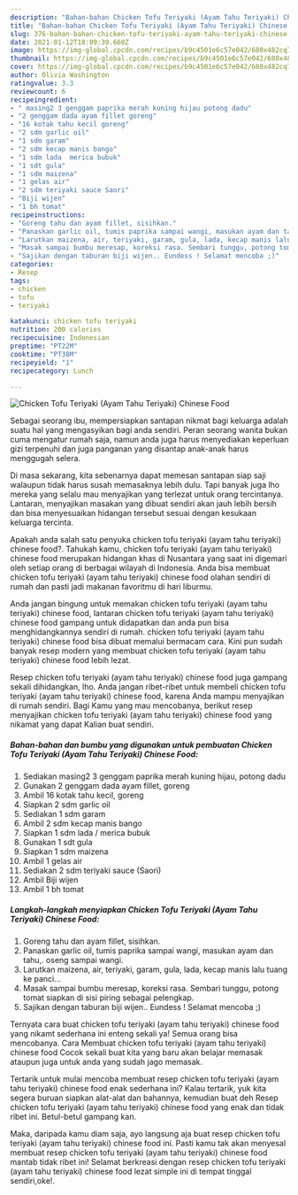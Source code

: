 ```yaml
---
description: "Bahan-bahan Chicken Tofu Teriyaki (Ayam Tahu Teriyaki) Chinese Food yang enak dan Mudah Dibuat"
title: "Bahan-bahan Chicken Tofu Teriyaki (Ayam Tahu Teriyaki) Chinese Food yang enak dan Mudah Dibuat"
slug: 376-bahan-bahan-chicken-tofu-teriyaki-ayam-tahu-teriyaki-chinese-food-yang-enak-dan-mudah-dibuat
date: 2021-01-12T18:09:39.660Z
image: https://img-global.cpcdn.com/recipes/b9c4501e6c57e042/680x482cq70/chicken-tofu-teriyaki-ayam-tahu-teriyaki-chinese-food-foto-resep-utama.jpg
thumbnail: https://img-global.cpcdn.com/recipes/b9c4501e6c57e042/680x482cq70/chicken-tofu-teriyaki-ayam-tahu-teriyaki-chinese-food-foto-resep-utama.jpg
cover: https://img-global.cpcdn.com/recipes/b9c4501e6c57e042/680x482cq70/chicken-tofu-teriyaki-ayam-tahu-teriyaki-chinese-food-foto-resep-utama.jpg
author: Olivia Washington
ratingvalue: 3.3
reviewcount: 6
recipeingredient:
- " masing2 3 genggam paprika merah kuning hijau potong dadu"
- "2 genggam dada ayam fillet goreng"
- "16 kotak tahu kecil goreng"
- "2 sdm garlic oil"
- "1 sdm garam"
- "2 sdm kecap manis bango"
- "1 sdm lada  merica bubuk"
- "1 sdt gula"
- "1 sdm maizena"
- "1 gelas air"
- "2 sdm teriyaki sauce Saori"
- "Biji wijen"
- "1 bh tomat"
recipeinstructions:
- "Goreng tahu dan ayam fillet, sisihkan."
- "Panaskan garlic oil, tumis paprika sampai wangi, masukan ayam dan tahu,. oseng sampai wangi."
- "Larutkan maizena, air, teriyaki, garam, gula, lada, kecap manis lalu tuang ke panci..."
- "Masak sampai bumbu meresap, koreksi rasa. Sembari tunggu, potong tomat siapkan di sisi piring sebagai pelengkap."
- "Sajikan dengan taburan biji wijen.. Eundess ! Selamat mencoba ;)"
categories:
- Resep
tags:
- chicken
- tofu
- teriyaki

katakunci: chicken tofu teriyaki 
nutrition: 200 calories
recipecuisine: Indonesian
preptime: "PT22M"
cooktime: "PT38M"
recipeyield: "1"
recipecategory: Lunch

---
```



![Chicken Tofu Teriyaki (Ayam Tahu Teriyaki) Chinese Food](https://img-global.cpcdn.com/recipes/b9c4501e6c57e042/680x482cq70/chicken-tofu-teriyaki-ayam-tahu-teriyaki-chinese-food-foto-resep-utama.jpg)

Sebagai seorang ibu, mempersiapkan santapan nikmat bagi keluarga adalah suatu hal yang mengasyikan bagi anda sendiri. Peran seorang  wanita bukan cuma mengatur rumah saja, namun anda juga harus menyediakan keperluan gizi terpenuhi dan juga panganan yang disantap anak-anak harus menggugah selera.

Di masa  sekarang, kita sebenarnya dapat memesan santapan siap saji walaupun tidak harus susah memasaknya lebih dulu. Tapi banyak juga lho mereka yang selalu mau menyajikan yang terlezat untuk orang tercintanya. Lantaran, menyajikan masakan yang dibuat sendiri akan jauh lebih bersih dan bisa menyesuaikan hidangan tersebut sesuai dengan kesukaan keluarga tercinta. 



Apakah anda salah satu penyuka chicken tofu teriyaki (ayam tahu teriyaki) chinese food?. Tahukah kamu, chicken tofu teriyaki (ayam tahu teriyaki) chinese food merupakan hidangan khas di Nusantara yang saat ini digemari oleh setiap orang di berbagai wilayah di Indonesia. Anda bisa membuat chicken tofu teriyaki (ayam tahu teriyaki) chinese food olahan sendiri di rumah dan pasti jadi makanan favoritmu di hari liburmu.

Anda jangan bingung untuk memakan chicken tofu teriyaki (ayam tahu teriyaki) chinese food, lantaran chicken tofu teriyaki (ayam tahu teriyaki) chinese food gampang untuk didapatkan dan anda pun bisa menghidangkannya sendiri di rumah. chicken tofu teriyaki (ayam tahu teriyaki) chinese food bisa dibuat memalui bermacam cara. Kini pun sudah banyak resep modern yang membuat chicken tofu teriyaki (ayam tahu teriyaki) chinese food lebih lezat.

Resep chicken tofu teriyaki (ayam tahu teriyaki) chinese food juga gampang sekali dihidangkan, lho. Anda jangan ribet-ribet untuk membeli chicken tofu teriyaki (ayam tahu teriyaki) chinese food, karena Anda mampu menyajikan di rumah sendiri. Bagi Kamu yang mau mencobanya, berikut resep menyajikan chicken tofu teriyaki (ayam tahu teriyaki) chinese food yang nikamat yang dapat Kalian buat sendiri.

<!--inarticleads1-->

##### Bahan-bahan dan bumbu yang digunakan untuk pembuatan Chicken Tofu Teriyaki (Ayam Tahu Teriyaki) Chinese Food:

1. Sediakan  masing2 3 genggam paprika merah kuning hijau, potong dadu
1. Gunakan 2 genggam dada ayam fillet, goreng
1. Ambil 16 kotak tahu kecil, goreng
1. Siapkan 2 sdm garlic oil
1. Sediakan 1 sdm garam
1. Ambil 2 sdm kecap manis bango
1. Siapkan 1 sdm lada / merica bubuk
1. Gunakan 1 sdt gula
1. Siapkan 1 sdm maizena
1. Ambil 1 gelas air
1. Sediakan 2 sdm teriyaki sauce (Saori)
1. Ambil Biji wijen
1. Ambil 1 bh tomat




<!--inarticleads2-->

##### Langkah-langkah menyiapkan Chicken Tofu Teriyaki (Ayam Tahu Teriyaki) Chinese Food:

1. Goreng tahu dan ayam fillet, sisihkan.
1. Panaskan garlic oil, tumis paprika sampai wangi, masukan ayam dan tahu,. oseng sampai wangi.
1. Larutkan maizena, air, teriyaki, garam, gula, lada, kecap manis lalu tuang ke panci...
1. Masak sampai bumbu meresap, koreksi rasa. Sembari tunggu, potong tomat siapkan di sisi piring sebagai pelengkap.
1. Sajikan dengan taburan biji wijen.. Eundess ! Selamat mencoba ;)




Ternyata cara buat chicken tofu teriyaki (ayam tahu teriyaki) chinese food yang nikamt sederhana ini enteng sekali ya! Semua orang bisa mencobanya. Cara Membuat chicken tofu teriyaki (ayam tahu teriyaki) chinese food Cocok sekali buat kita yang baru akan belajar memasak ataupun juga untuk anda yang sudah jago memasak.

Tertarik untuk mulai mencoba membuat resep chicken tofu teriyaki (ayam tahu teriyaki) chinese food enak sederhana ini? Kalau tertarik, yuk kita segera buruan siapkan alat-alat dan bahannya, kemudian buat deh Resep chicken tofu teriyaki (ayam tahu teriyaki) chinese food yang enak dan tidak ribet ini. Betul-betul gampang kan. 

Maka, daripada kamu diam saja, ayo langsung aja buat resep chicken tofu teriyaki (ayam tahu teriyaki) chinese food ini. Pasti kamu tak akan menyesal membuat resep chicken tofu teriyaki (ayam tahu teriyaki) chinese food mantab tidak ribet ini! Selamat berkreasi dengan resep chicken tofu teriyaki (ayam tahu teriyaki) chinese food lezat simple ini di tempat tinggal sendiri,oke!.

